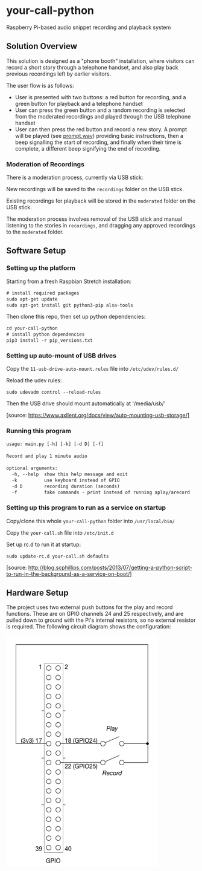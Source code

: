 # your-call-python

Raspberry Pi-based audio snippet recording and playback system

## Solution Overview

This solution is designed as a "phone booth" installation, where visitors can record a short story through a telephone handset, and also play back previous recordings left by earlier visitors.

The user flow is as follows:

* User is presented with two buttons: a red button for recording, and a green button for playback and a telephone handset
* User can press the green button and a random recording is selected from the moderated recordings and played through the USB telephone handset
* User can then press the red button and record a new story. A prompt will be played (see [prompt.wav](prompt.wav)) providing basic instructions, then a beep signalling the start of recording, and finally when their time is complete, a different beep signifying the end of recording.

### Moderation of Recordings

There is a moderation process, currently via USB stick:

New recordings will be saved to the `recordings` folder on the USB stick.

Existing recordings for playback will be stored in the `moderated` folder on the USB stick.

The moderation process involves removal of the USB stick and manual listening to the stories in `recordings`, and dragging any approved recordings to the `moderated` folder.


## Software Setup

### Setting up the platform

Starting from a fresh Raspbian Stretch installation:

```
# install required packages
sudo apt-get update
sudo apt-get install git python3-pip alsa-tools
```

Then clone this repo, then set up python dependencies:

```
cd your-call-python
# install python dependencies
pip3 install -r pip_versions.txt
```

### Setting up auto-mount of USB drives

Copy the `11-usb-drive-auto-mount.rules` file into `/etc/udev/rules.d/`

Reload the udev rules:

```
sudo udevadm control --reload-rules
```

Then the USB drive should mount automatically at '/media/usb/'

[source: https://www.axllent.org/docs/view/auto-mounting-usb-storage/]

### Running this program

```
usage: main.py [-h] [-k] [-d D] [-f]

Record and play 1 minute audio

optional arguments:
  -h, --help  show this help message and exit
  -k          use keyboard instead of GPIO
  -d D        recording duration (seconds)
  -f          fake commands - print instead of running aplay/arecord
```

### Setting up this program to run as a service on startup

Copy/clone this whole `your-call-python` folder into `/usr/local/bin/`

Copy the `your-call.sh` file into `/etc/init.d`

Set up rc.d to run it at startup:

```
sudo update-rc.d your-call.sh defaults
```

[source: http://blog.scphillips.com/posts/2013/07/getting-a-python-script-to-run-in-the-background-as-a-service-on-boot/]

## Hardware Setup

The project uses two external push buttons for the play and record functions. These are on GPIO channels 24 and 25 respectively, and are pulled down to ground with the Pi's internal resistors, so no external resistor is required. The following circuit diagram shows the configuration:

![Circuit diagram](circuit_schematic.png)
